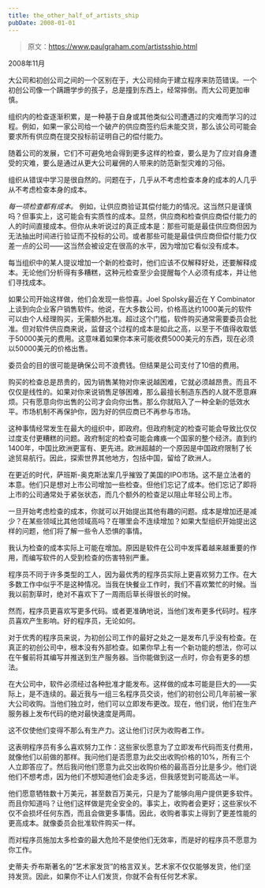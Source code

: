 ```yaml
---
title: the_other_half_of_artists_ship
pubDate: 2008-01-01
---
```


> 原文：https://www.paulgraham.com/artistsship.html 

            
2008年11月

大公司和初创公司之间的一个区别在于，大公司倾向于建立程序来防范错误。一个初创公司像一个蹒跚学步的孩子，总是撞到东西上，经常摔倒。而大公司更加审慎。

组织内的检查逐渐积累，是一种基于自身或其他类似公司遭遇过的灾难而学习的过程。例如，如果一家公司给一个破产的供应商签约后未能交货，那么该公司可能会要求所有供应商在提交投标前证明自己的偿付能力。

随着公司的发展，它们不可避免地会得到更多这样的检查，要么是为了应对自身遭受的灾难，要么是通过从更大公司雇佣的人带来的防范新型灾难的习俗。

组织从错误中学习是很自然的。问题在于，几乎从不考虑检查本身的成本的人几乎从不考虑检查本身的成本。

_每一项检查都有成本。_ 例如，让供应商验证其偿付能力的情况。这当然只是谨慎吗？但事实上，这可能会有实质性的成本。显然，供应商和检查供应商偿付能力的人的时间直接成本。但你从未听说过的真正成本是：那些可能是最佳供应商但因为无法抽出时间进行验证而不投标的公司。或者那些可能是最佳供应商但偿付能力仅差一点的公司——这当然会被设定在很高的水平，因为增加它看似没有成本。

每当组织中的某人提议增加一个新的检查时，他们应该不仅解释好处，还要解释成本。无论他们分析得有多糟糕，这种元检查至少会提醒每个人必须有成本，并让他们寻找成本。

如果公司开始这样做，他们会发现一些惊喜。Joel Spolsky最近在 Y Combinator 上谈到向企业客户销售软件。他说，在大多数公司，价格高达约1000美元的软件可以由个人经理购买，无需额外批准。超过这个门槛，软件购买通常需要委员会批准。但对软件供应商来说，监督这个过程的成本是如此之高，以至于不值得收取低于50000美元的费用。这意味着如果你本来可能收费5000美元的东西，现在必须以50000美元的价格出售。

委员会的目的很可能是确保公司不浪费钱。但结果是公司支付了10倍的费用。

购买的检查总是昂贵的，因为销售某物对你来说越困难，它就必须越昂贵。而且不仅仅是线性的。如果对你来说销售足够困难，那么最擅长制造东西的人就不愿意麻烦。只有愿意向你出售的公司才会向你出售。那么你就陷入了一种全新的低效水平。市场机制不再保护你，因为好的供应商已不再参与市场。

这种事情经常发生在最大的组织中，即政府。但政府制定的检查可能会导致比仅仅过度支付更糟糕的问题。政府制定的检查可能会瘫痪一个国家的整个经济。直到约1400年，中国比欧洲更富有、更先进。欧洲超越的一个原因是中国政府限制了长途贸易航行。因此，探索世界其他地方，包括中国，留给了欧洲人。

在更近的时代，萨班斯-奥克斯法案几乎摧毁了美国的IPO市场。这不是立法者的本意。他们只是想对上市公司增加一些检查。但他们忘记了成本。他们忘记了即将上市的公司通常处于紧张状态，而几个额外的检查足以阻止年轻公司上市。

一旦开始考虑检查的成本，你就可以开始提出其他有趣的问题。成本是增加还是减少？在某些领域比其他领域高吗？在哪里会不连续增加？如果大型组织开始提出这样的问题，他们将了解一些令人恐惧的事情。

我认为检查的成本实际上可能在增加。原因是软件在公司中发挥着越来越重要的作用，而编写软件的人受到检查的伤害特别严重。

程序员不同于许多类型的工人，因为最优秀的程序员实际上更喜欢努力工作。在大多数工作中似乎不是这种情况。当我在快餐业工作时，我们不喜欢繁忙的时候。当我以前割草时，绝对不喜欢下了一周雨后草长得很长的时候。

然而，程序员更喜欢写更多代码。或者更准确地说，当他们发布更多代码时。程序员喜欢产生影响。好的程序员，无论如何。

对于优秀的程序员来说，为初创公司工作的最好之处之一是发布几乎没有检查。在真正的初创公司中，根本没有外部检查。如果你早上有一个新功能的想法，你可以在午餐前将其编写并推送到生产服务器。当你能做到这一点时，你会有更多的想法。

在大公司中，软件必须经过各种批准才能发布。这样做的成本可能是巨大的——实际上，是不连续的。最近我与一组三名程序员交谈，他们的初创公司几年前被一家大公司收购。当他们独立时，他们可以立即发布更改。现在，他们说，他们在生产服务器上发布代码的绝对最快速度是两周。

这不仅使他们变得不那么有生产力。这让他们讨厌为收购者工作。

这表明程序员有多么喜欢努力工作：这些家伙愿意为了立即发布代码而支付费用，就像他们以前做的那样。我问他们是否愿意为此交出收购价格的10%，所有三个人立即答应了。然后我问他们愿意为此交出收购价格的最高百分比是多少。他们说他们不想考虑，因为他们不想知道他们会走多远，但我感觉到可能高达一半。

他们愿意牺牲数十万美元，甚至数百万美元，只是为了能够向用户提供更多软件。而且你知道吗？让他们这样做是完全安全的。事实上，收购者会更好；这些家伙不仅不会损坏任何东西，而且会做更多事情。因此，收购者事实上得到了更差性能的更高成本。就像委员会批准软件购买一样。

而对程序员施加太多检查的最大危险不是使他们无效率，而是好的程序员不愿意为你工作。

史蒂夫·乔布斯著名的“艺术家发货”的格言双关。艺术家不仅仅能够发货，他们坚持发货。因此，如果你不让人们发货，你就不会有任何艺术家。
